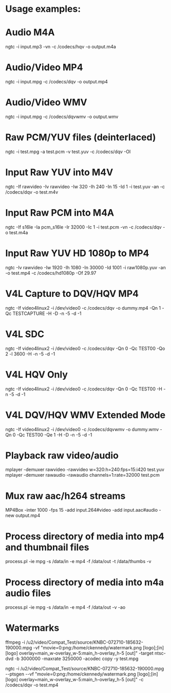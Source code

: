 # Usage examples:
#
#
# Audio M4A
ngtc -i input.mp3 -vn -c /codecs/hqv -o output.m4a
# Audio/Video MP4
ngtc -i input.mpg -c /codecs/dqv -o output.mp4
# Audio/Video WMV
ngtc -i input.mpg -c /codecs/dqvwmv -o output.wmv

# Raw PCM/YUV files (deinterlaced)
ngtc -i test.mpg -a test.pcm -v test.yuv -c /codecs/dqv -Ol

# Input Raw YUV into M4V 
ngtc -If rawvideo -Iv rawvideo -Iw 320 -Ih 240 -In 15 -Id 1 -i test.yuv -an -c /codecs/dqv -o test.m4v
# Input Raw PCM into M4A
ngtc -If s16le -Ia pcm_s16le -Ir 32000 -Ic 1 -i test.pcm -vn -c /codecs/dqv -o test.m4a
# Input Raw YUV HD 1080p to MP4
ngtc -Iv rawvideo -Iw 1920 -Ih 1080 -In 30000 -Id 1001 -i raw1080p.yuv -an -o test.mp4 -c /codecs/hd1080p -Of 29.97

# V4L Capture to DQV/HQV MP4
ngtc -If video4linux2 -i /dev/video0 -c /codecs/dqv -o dummy.mp4 -Qn 1 -Qc TESTCAPTURE -H -D -n -5 -d -1
# V4L SDC 
ngtc -If video4linux2 -i /dev/video0 -c /codecs/dqv -Qn 0 -Qc TEST00 -Qo 2 -l 3600 -H -n -5 -d -1
# V4L HQV Only
ngtc -If video4linux2 -i /dev/video0 -c /codecs/dqv -Qn 0 -Qc TEST00 -H -n -5 -d -1
# V4L DQV/HQV WMV Extended Mode
ngtc -If video4linux2 -i /dev/video0 -c /codecs/dqvwmv -o dummy.wmv -Qn 0 -Qc TEST00 -Qe 1 -H -D -n -5 -d -1

# Playback raw video/audio
mplayer -demuxer rawvideo -rawvideo w=320:h=240:fps=15:i420 test.yuv
mplayer -demuxer rawaudio -rawaudio channels=1:rate=32000 test.pcm

# Mux raw aac/h264 streams
MP4Box -inter 1000 -fps 15 -add input.264#video -add input.aac#audio -new output.mp4

# Process directory of media into mp4 and thumbnail files
process.pl -ie mpg -s /data/in -e mp4 -f /data/out -t /data/thumbs -v

# Process directory of media into m4a audio files
process.pl -ie mpg -s /data/in -e mp4 -f /data/out -v -ao


# Watermarks
ffmpeg -i /u2/video/Compat_Test/source/KNBC-072710-185632-190000.mpg -vf "movie=0:png:/home/ckennedy/watermark.png [logo];[in][logo] overlay=main_w-overlay_w-5:main_h-overlay_h-5 [out]" -target ntsc-dvd -b 3000000 -maxrate 3250000 -acodec copy -y test.mpg

ngtc -i /u2/video/Compat_Test/source/KNBC-072710-185632-190000.mpg --ptsgen --vf "movie=0:png:/home/ckennedy/watermark.png [logo];[in][logo] overlay=main_w-overlay_w-5:main_h-overlay_h-5 [out]" -c /codecs/dqv -o test.mp4


